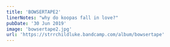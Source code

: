 ```yaml
---
title: 'BOWSERTAPE2'
linerNotes: "why do koopas fall in love?"
pubDate: '30 Jun 2019'
image: 'bowsertape2.jpg'
url: 'https://strrchildluke.bandcamp.com/album/bowsertape'
---
```


